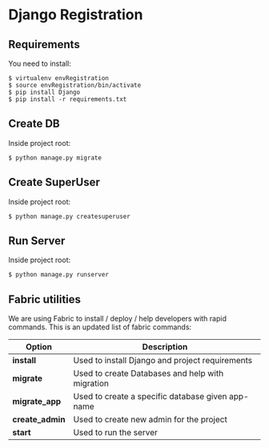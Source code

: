 # Django Registration

## Requirements

You need to install:

    $ virtualenv envRegistration
    $ source envRegistration/bin/activate
    $ pip install Django
    $ pip install -r requirements.txt

## Create DB

Inside project root:

    $ python manage.py migrate

## Create SuperUser

Inside project root:

    $ python manage.py createsuperuser

## Run Server

Inside project root:

    $ python manage.py runserver 

## Fabric utilities

We are using Fabric to install / deploy / help developers with rapid commands. This is an updated list of fabric commands:

| Option | Description |
| ------ | ----------- |
| **install**   | Used to install Django and project requirements |
| **migrate** | Used to create Databases and help with migration |
| **migrate_app** | Used to create a specific database given app-name |
| **create_admin** | Used to create new admin for the project |
| **start** | Used to run the server | 


